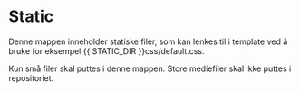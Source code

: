 # Static #

Denne mappen inneholder statiske filer, som kan lenkes til i template ved å
bruke for eksempel {{ STATIC_DIR }}css/default.css.

Kun små filer skal puttes i denne mappen. Store mediefiler skal ikke puttes i repositoriet.

